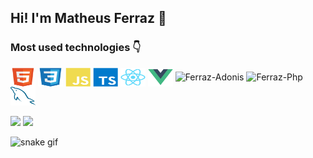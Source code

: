## Hi! I'm Matheus Ferraz 👋

### Most used technologies 👇
<div style="display: inline_block">
  <img align="center" alt="Ferraz-HTML" height="30" width="40" src="https://raw.githubusercontent.com/devicons/devicon/master/icons/html5/html5-original.svg">
  <img align="center" alt="Ferraz-CSS" height="30" width="40" src="https://raw.githubusercontent.com/devicons/devicon/master/icons/css3/css3-original.svg">
  <img align="center" alt="Ferraz-Js" height="30" width="40" src="https://raw.githubusercontent.com/devicons/devicon/master/icons/javascript/javascript-plain.svg">
  <img align="center" alt="Ferraz-Ts" height="30" width="40" src="https://raw.githubusercontent.com/devicons/devicon/master/icons/typescript/typescript-plain.svg">
  <img align="center" alt="Ferraz-React" height="30" width="40" src="https://raw.githubusercontent.com/devicons/devicon/master/icons/react/react-original.svg">
  <img align="center" alt="Ferraz-Vuejs" height="30" width="40" src="https://raw.githubusercontent.com/devicons/devicon/master/icons/vuejs/vuejs-original.svg">
  <img align="center" alt="Ferraz-Adonis" height="30" width="40" src="https://cdn.jsdelivr.net/gh/devicons/devicon@latest/icons/adonisjs/adonisjs-original.svg" />
  <img align="center" alt="Ferraz-Php" height="30" width="40" src="https://cdn.jsdelivr.net/gh/devicons/devicon@latest/icons/php/php-original.svg" />
  <img align="center" alt="Ferraz-MySql" height="30" width="40" src="https://raw.githubusercontent.com/devicons/devicon/master/icons/mysql/mysql-original.svg">
</div><br>

<div>
  <a href="https://www.linkedin.com/in/matheus-ferrazs/" target="_blank"><img src="https://img.shields.io/badge/LinkedIn-0077B5?style=for-the-badge&logo=linkedin&logoColor=white" /></a>
  <a href="mailto:pro.ferrazmatheus@gmail.com" target="_blank"><img src="https://img.shields.io/badge/Gmail-D14836?style=for-the-badge&logo=gmail&logoColor=white" /></a>
</div>

![snake gif](https://github.com/Silvaferraz/Silvaferraz/blob/output/github-contribution-grid-snake.svg)
